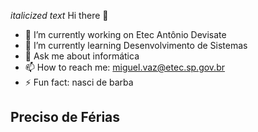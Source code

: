 *italicized text* Hi there 👋 
- 🔭 I’m currently working on Etec Antônio Devisate 
- 🌱 I’m currently learning Desenvolvimento de Sistemas
- 💬 Ask me about informática
- 📫 How to reach me: miguel.vaz@etec.sp.gov.br
- ⚡ Fun fact: nasci de barba

## Preciso de Férias 
<!--
**MigVazEtec/MigVazEtec** is a ✨ _special_ ✨ repository because its `README.md` (this file) appears on your GitHub profile.

Here are some ideas to get you started:
 
- 👯 I’m looking to collaborate on ...
- 🤔 I’m looking for help with ...
- 😄 Pronouns: ...
-->
